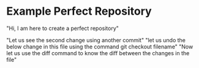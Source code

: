 # Example Perfect Repository
"Hi, I am here to create a perfect repository"

"Let us see the second change using another commit" 
"let us undo the below change in this file using the command git checkout filename"
"Now let us use the diff command to know the diff between the changes in the file"